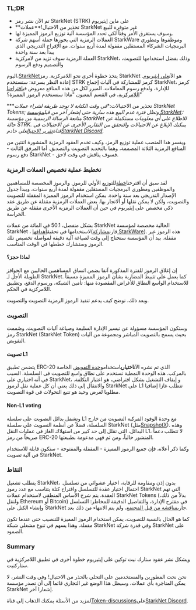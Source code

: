 ### TL;DR

* تم الآن نشر رمز StarkNet (STRK) على ماين إيثيريوم
* **تحذير من الاحتيال!**عملات StarkNet غير متوفرة للبيع
* وسوف يستغرق الأمر وقتاً لكي تحدد المؤسسة آلية توزيع الرموز المميزة لها.
* العملات الرمزية التي يحوزها حملة أسهم شركة StarkWare وموظفوها ومطوري البرمجيات الشركاء المستقلين مقفولة لمدة أربع سنوات. مع الإفراج التدريجي الذي يبدأ بعد سنة واحدة
* العملة الرمزية سوف تزيد من لامركزية StarkNet، وذلك بفضل استخدامها للتصويت، والتصميم ودفع الرسوم

اليوم،[StarkNet](https://starknet.io/)يتخذ خطوة أخرى نحو اللامركزية. رمز StarkNet هو الآن[على إيثيريوم](https://etherscan.io/address/0xca14007eff0db1f8135f4c25b34de49ab0d42766). إعادة النظر بسرعة: ستستخدم STRK كرمز للمشاركة في آليات إجماع StarkNet، كرمز للإدارة، ولدفع رسوم المعاملات. المبرر لكل من هذه المنافع معروض في[اقتراحنا اللامركزية](https://medium.com/@starkware/part-2-a-decentralization-and-governance-proposal-for-starknet-23e335645778)، في القسم المعنون "ماذا ستستخدم الرموز المميزة؟"

***تحذير من الاحتيالات:**في وقت الكتابة لا توجد طريقة لشراء عملات StarkNet Tokens; وتظل فترة عدم البيع هذه سارية حتى إشعار آخر من قبل[مؤسسة StarkNet](https://twitter.com/StarkNetFndn)؛ متابعة الرسالة الرسمية من مؤسسة StarkNet للاطلاع على أي معلومات مستكملة عن حالة STRK. يمكنك الإبلاغ عن الاحتيالات والتحقق من التقارير الأخرى عن الاحتيالات في قناة[تقرير الاحتيال](https://discord.gg/qypnmzkhbc)على خادم[StarkNet Discord](http://starknet.io/discord).*

ويفسر هذا المنصب عملية توزيع الرمز، وكيف تخدم العقود الرمزية المنشورة اثنتين من المنافع الرمزية الثلاثة المصممة، وهما بالتحديد التصويت والتصديق. أما المرفق الثالث - دفع رسوم StarkNet - فسوف يناقش في وقت لاحق.

### تخطيط عملية تخصيص العملات الرمزية

لقد سبق أن اقترحنا[خطة](https://medium.com/starkware/part-3-starknet-token-design-5cc17af066c6)للتوزيع الأولي للرموز. والرموز المخصصة للمساهمين والموظفين ومطوري البرمجيات المستقلين مقفولة لمدة أربع سنوات، ويبدأ جدول الإصدار التدريجي بعد سنة واحدة. يمكن استخدام الرموز المميزة المقفلة للتصويت والتصويت، ولكن لا يمكن نقلها أو الاتجار بها. بعض العملات الرمزية مقفلة عن طريق عقد ذكي مخصص على إيثيريوم في حين أن العملات الرمزية الأخرى مقفلة عن طريق الحراسة.

بشكل منفصل، 50.1 في المائة من عملات StarkNet الحالية مخصصة لمؤسسة StarkNet ، لاستخدامها في تحقيق[أهدافها](https://medium.com/@StarkNet_Foundation/welcome-to-the-world-starknet-foundation-7bd55d5dbc59)(قارن[مشاركة StarkWare](https://medium.com/starkware/introducing-the-starknet-foundation-bd4b4379fbb)). هذه الرموز غير مقفلة. بيد أن المؤسسة ستحتاج إلى وقت لصياغة آلية دقيقة لمواصلة تخصيص تلك الرموز وستشارك خططها في الوقت المناسب.

#### لماذا حجز؟

إن إغلاق الرموز للفترة المذكورة آنفا يضمن اتساق المساهمين الحاليين مع الحوافز الطويلة الأجل لـ StarkNet. كما يعمل على تثبيط المضاربة بشأن الرموز المميزة مسبقاً للاستخدام الواسع النطاق للأغراض المقصودة منها: تأمين الشبكة، ورسوم الدفع، وتطبيق اللامركزية في الحكم.

وبعد ذلك، نوضح كيف يدعم تنفيذ الرموز الرمزية التصويت والتصويت.

### التصويت

وستكون المؤسسة مسؤولة عن تيسير الإدارة السليمة وصياغة آليات التصويت. وصُممت رمز StarkNet (StarkNet Token) بحيث يسمح بالتصويت المباشر ومجموعة من آليات التفويض.

#### تصويت L1

يتضمن تطبيق ERC-20 الذي تم نشره الآن**اختياري**استخدام[وحدة التفويض](https://docs.compound.finance/v2/governance/) الخاصة بالمركب. هذه الوحدة النمطية تستخدم على نطاق واسع للتصويت في السلسلة. السبب في أنه اختياري على StarkNet، و إيقاف التشغيل بشكل افتراضي، هو اعتبار التكلفة. والانتقال إلى ذلك يعني أن كل عملية نقل لرموز StarkNet على L1 تتطلب غازا إضافيا مطلوبا لغرض وحيد هو تتبع التحولات في قوة التصويت.

#### Non-L1 voting

وتشمل بدائل التصويت على سلسلة L1 مع وحدة الوفود المركبة التصويت من خارج السلسلة، فضلاً عن أنظمة التصويت على سلسلة StarkNet (مثل[SnapshotX](https://snapshot.mirror.xyz/cUOrwdtEs5PvNh0sqYWWxPjt8GdJWn_Qp3cl7E3_8IU)). وهذه البدائل، التي تقلل إلى حد كبير من استهلاك الغاز في عمليات النقل L1، لا تتطلب دعماً صريحاً من رمز ERC-20 المنشور حالياً، ومن ثم فهي مدعومة بطبيعتها.

وكما ذكر أعلاه، فإن جميع الرموز المميزة - المقفلة والمفتوحة - ستكون قابلة للاستخدام في آلية تصويت StarkNet.

### التقاط

يتطلب تشغيل StarkNet، بدون إذن ومقاومة للرقابة، اختيار عشوائي من تسلسل. احتمال اختيار عقدة للتسلسل واقتراح كتلة يتناسب مع عدد رموز StarkNet التي تهم العقدة. يتم شرح الأساس المنطقي لاستخدام عملات StarkNet Tokens (بدلاً من ذلك، ولنقل Ethereum أو Bitcoin) في مقترح الإدارة[](https://medium.com/@starkware/part-2-a-decentralization-and-governance-proposal-for-starknet-23e335645778)، والتفاصيل الدقيقة للمخاطر: التسلسل وإنشاء الكتل على StarkNet جاري[مناقشة من قبل المجتمع](https://community.starknet.io/t/starknet-decentralized-protocol-introduction/2671)، ولم يتم الانتهاء من ذلك بعد.

كما هو الحال بالنسبة للتصويت، يمكن استخدام الرموز المميزة للتنصيب حتى عندما تكون مقفلة. وهذا يسهم في تنوع مشغلي شبكة StarkNet وفي قدرة شركة StarkNet على الصمود.

### Summary

ويشكل نشر عقود ستارك نيت توكين على إيثيريوم خطوة أخرى في تطبيق اللامركزية في ستاركنيت.

نحن نحث المطورين والمستخدمين على التحلي بالحذر من الاحتيال! وفي وقت النشر، لا يمكن المتاجرة بأي عملات، وسيظل هذا الوضع غير التجاري قائما إلى أن تصدر مؤسسة StarkNet إشعارا آخر.

لمزيد من الأسئلة يمكنك الذهاب إلى قناة[Token-discussions](https://discord.gg/qypnmzkhbc)على[StarkNet Discord](http://starknet.io/discord).
